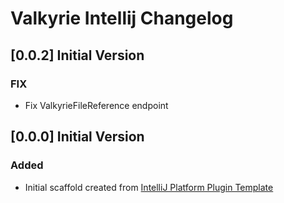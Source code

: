 <!-- Keep a Changelog guide -> https://keepachangelog.com -->

# Valkyrie Intellij Changelog


## [0.0.2] Initial Version
### FIX
- Fix ValkyrieFileReference endpoint

## [0.0.0] Initial Version

### Added
- Initial scaffold created from [IntelliJ Platform Plugin Template](https://github.com/JetBrains/intellij-platform-plugin-template)

